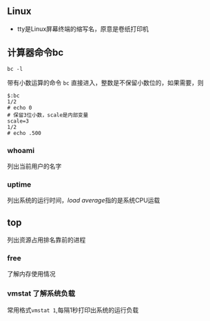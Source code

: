 ## Linux

* tty是Linux屏幕终端的缩写名，原意是卷纸打印机

## 计算器命令bc

`bc -l`

带有小数运算的命令
`bc`
直接进入，整数是不保留小数位的，如果需要，则
```shell
$:bc
1/2
# echo 0
# 保留3位小数，scale是内部变量
scale=3
1/2
# echo .500
```

### whoami

列出当前用户的名字

### uptime

列出系统的运行时间，*load average*指的是系统CPU运载

## top

列出资源占用排名靠前的进程

### free

了解内存使用情况

### vmstat  了解系统负载

常用格式`vmstat 1`,每隔1秒打印出系统的运行负载
